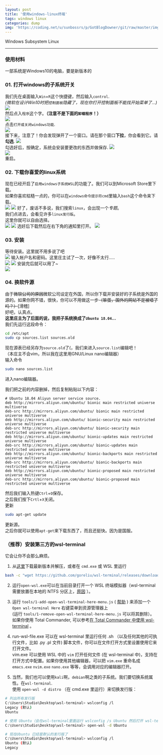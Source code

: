 ```yaml
---
layout: post
title: '使用windows-linux终端'
tags: windows linux
categories: dump
img: 'https://coding.net/u/sunbossrs/p/GotBlogDowner/git/raw/master/img/windowslinux/cover.png'
---
```


Windows Subsystem Linux

---

### 使用材料
一部系统是Windows10的电脑，要是新版本的

### 01. 打开windows的子系统开关
我们先在桌面输入`Win`+`R`这个快捷键，然后输入`control`.   
*(微软在设计Win10时把`控制面板`隐藏了，现在你打开控制面板不能找开始菜单了...)*  
![](https://coding.net/u/SunbossRS/p/GotBlogDowner/git/raw/master/img/windowslinux/01.png)   
然后点入`程序`这个字。**（注意不是下面的`卸载程序`！）**  
![](https://coding.net/u/SunbossRS/p/GotBlogDowner/git/raw/master/img/windowslinux/02.png)  
点击`打开或关闭windows功能`.  
![](https://coding.net/u/SunbossRS/p/GotBlogDowner/git/raw/master/img/windowslinux/03.png)  
接下来，注意了！你会发现弹开了一个窗口。请在那个窗口**下拉**，你会看到它。请**勾选**.
![](https://coding.net/u/SunbossRS/p/GotBlogDowner/git/raw/master/img/windowslinux/04.png)  
勾选好后，按确定，系统会安装要更改的东西并做保存.
![](https://coding.net/u/SunbossRS/p/GotBlogDowner/git/raw/master/img/windowslinux/05.png)  
![](https://coding.net/u/SunbossRS/p/GotBlogDowner/git/raw/master/img/windowslinux/06.png)  
重启。   

### 02. 下载你喜爱的linux系统
现在已经开启了`启用windows子系统WSL`的功能了。我们可以到Microsoft Store里下载。  
如果你喜欢枯糙一点的，你可以在`windows命令提示符cmd`里输入`bash`这个命令来下载。  
![](https://coding.net/u/SunbossRS/p/GotBlogDowner/git/raw/master/img/windowslinux/07.png)
![](https://coding.net/u/SunbossRS/p/GotBlogDowner/git/raw/master/img/windowslinux/08.png)
好了，废话不多说，我们搜索`linux`，会出现一个*专题*。  
我们点进去，会看见许多`linux发行版`。  
这里你就可以自由选择。  
![](https://coding.net/u/SunbossRS/p/GotBlogDowner/git/raw/master/img/windowslinux/09.png)
![](https://coding.net/u/SunbossRS/p/GotBlogDowner/git/raw/master/img/windowslinux/10.png)
选好后下载然后在右下角的通知里打开。
![](https://coding.net/u/SunbossRS/p/GotBlogDowner/git/raw/master/img/windowslinux/11.png)

### 03. 安装
等待安装。这里就不用多说了吧  
![](https://coding.net/u/SunbossRS/p/GotBlogDowner/git/raw/master/img/windowslinux/12.png)
输入帐户名和密码。这里庄主试了一次，好像不太行.....  
![](https://coding.net/u/SunbossRS/p/GotBlogDowner/git/raw/master/img/windowslinux/13.png)
![](https://coding.net/u/SunbossRS/p/GotBlogDowner/git/raw/master/img/windowslinux/14.png)
安装完后就可以用了~  
![](https://coding.net/u/SunbossRS/p/GotBlogDowner/git/raw/master/img/windowslinux/15.png)

### 04. 换软件源
由于~~微软公司的原因~~微软公司设定在外国，所以你下载并安装好的子系统是外国的源的。如果你网不错，很快，你可以不用做这一步~~（笨蛋，国外的网站不是被墙了吗？）~~[滑稽]  
好吧，认真点。  
**这里庄主为了后面的说，我把子系统换成了`Ubuntu 18.04`...**  
我们先运行这段命令：
```bash
cd /etc/apt
sudo cp sources.list sources.old
```
现在源表已经另存为`source.old`了(，我们来进入`source.list`编辑吧！  
（本庄主不会vim，所以我在这里用GNU/Linux nano编辑器）   
输入命令
```bash
sudo nano sources.list
```
进入nano编辑器。  
  
我们把之前的内容删掉，然后复制粘贴以下内容：
```list
# Ubuntu 18.04 Aliyun server service source.
deb http://mirrors.aliyun.com/ubuntu/ bionic main restricted universe multiverse
deb-src http://mirrors.aliyun.com/ubuntu/ bionic main restricted universe multiverse
deb http://mirrors.aliyun.com/ubuntu/ bionic-security main restricted universe multiverse
deb-src http://mirrors.aliyun.com/ubuntu/ bionic-security main restricted universe multiverse
deb http://mirrors.aliyun.com/ubuntu/ bionic-updates main restricted universe multiverse
deb-src http://mirrors.aliyun.com/ubuntu/ bionic-updates main restricted universe multiverse
deb http://mirrors.aliyun.com/ubuntu/ bionic-backports main restricted universe multiverse
deb-src http://mirrors.aliyun.com/ubuntu/ bionic-backports main restricted universe multiverse
deb http://mirrors.aliyun.com/ubuntu/ bionic-proposed main restricted universe multiverse
deb-src http://mirrors.aliyun.com/ubuntu/ bionic-proposed main restricted universe multiverse
```
然后我们输入热键`Ctrl`+`O`保存。  
之后我们按下`Crtl`+`X`关闭。  
更新
```bash
sudo apt-get update
```
更新源。  
之后你就可以使用`apt-get`来下载东西了，而且还挺快。因为是国服。

### （推荐）安装第三方的wsl-terminal
它会让你不会那么麻烦。  
1. 从[这里](https://github.com/goreliu/wsl-terminal/releases)下载最新版本并解压，或者在 `cmd.exe` 或 WSL 里运行  
```bash
bash -c "wget https://github.com/goreliu/wsl-terminal/releases/download/v0.8.11/wsl-terminal-0.8.11.zip && unzip wsl-terminal-0.8.11.zip"
```
  
2. 运行`open-wsl.exe`可以在当前目录打开一个 WSL 终端模拟器（wsl-terminal 需要放置在本地的 NTFS 分区上，[原因](https://github.com/rprichard/wslbridge#building-wslbridge) ）。  
  
3. 运行 `tools/1-add-open-wsl-terminal-here-menu.js` ( [帮助](https://github.com/goreliu/wsl-terminal/blob/master/README.zh_CN.md#工具) ) 来添加一个 `Open wsl-terminal Here` 右键菜单到资源管理器上  
   (运行 `tools/1-remove-open-wsl-terminal-here-menu.js` 可以将其删除）。   
   如果你使用 Total Commander, 可以参考[在 Total Commander 中使用 wsl-terminal](https://github.com/goreliu/wsl-terminal/wiki/Use-wsl-terminal-with-Total-Commander) 。   
   
4. run-wsl-file.exe 可以在 wsl-terminal 里运行任何 .sh （以及任何其他的可执行文件，比如 .py .pl 文件) 脚本文件，你可以在文件打开方式里设置使用它来打开文件。  
   vim.exe 可以使用 WSL 中的 `vim` 打开任何文件 (在 wsl-terminal 中)，支持在打开方式中配置。如果你使用其他编辑器，可以把 `vim.exe` 重命名成 `emacs.exe` `nvim.exe` `nano.exe` 等等，会调用对应的编辑器打开。  
  
5. 当然，我们也可以使用`kali`啊，`debian`啊之类的子系统。我们要切换系统属性。在`wsl-terminal`.  
使用 `open-wsl -d distro` （在 cmd.exe 里运行）来切换发行版：
```bash
# 列出所有发行版
C:\Users\Studio\Desktop\wsl-terminal> wslconfig /l
Legacy (默认)
Ubuntu

# 使用 Ubuntu（会在wsl-terminal里面运行 wslconfig /s Ubuntu 然后打开 wsl-terminal）
C:\Users\Studio\Desktop\wsl-terminal> open-wsl -d Ubuntu

# 现在Ubuntu 已经是默认的发行版了
C:\Users\Studio\Desktop\wsl-terminal> wslconfig /l
Ubuntu (默认)
Legacy
```
